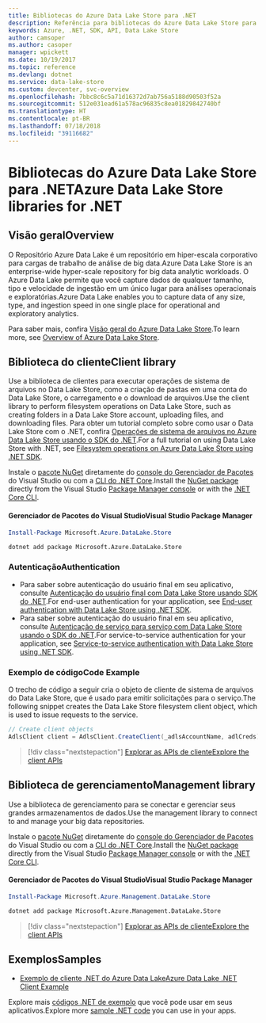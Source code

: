 ```yaml
---
title: Bibliotecas do Azure Data Lake Store para .NET
description: Referência para bibliotecas do Azure Data Lake Store para .NET
keywords: Azure, .NET, SDK, API, Data Lake Store
author: camsoper
ms.author: casoper
manager: wpickett
ms.date: 10/19/2017
ms.topic: reference
ms.devlang: dotnet
ms.service: data-lake-store
ms.custom: devcenter, svc-overview
ms.openlocfilehash: 7bbc8c6c5a71d16372d7ab756a5188d90503f52a
ms.sourcegitcommit: 512e031ead61a578ac96835c8ea01829842740bf
ms.translationtype: HT
ms.contentlocale: pt-BR
ms.lasthandoff: 07/18/2018
ms.locfileid: "39116682"
---
```

# <a name="azure-data-lake-store-libraries-for-net"></a><span data-ttu-id="a83d5-104">Bibliotecas do Azure Data Lake Store para .NET</span><span class="sxs-lookup"><span data-stu-id="a83d5-104">Azure Data Lake Store libraries for .NET</span></span>

## <a name="overview"></a><span data-ttu-id="a83d5-105">Visão geral</span><span class="sxs-lookup"><span data-stu-id="a83d5-105">Overview</span></span>

<span data-ttu-id="a83d5-106">O Repositório Azure Data Lake é um repositório em hiper-escala corporativo para cargas de trabalho de análise de big data.</span><span class="sxs-lookup"><span data-stu-id="a83d5-106">Azure Data Lake Store is an enterprise-wide hyper-scale repository for big data analytic workloads.</span></span> <span data-ttu-id="a83d5-107">O Azure Data Lake permite que você capture dados de qualquer tamanho, tipo e velocidade de ingestão em um único lugar para análises operacionais e exploratórias.</span><span class="sxs-lookup"><span data-stu-id="a83d5-107">Azure Data Lake enables you to capture data of any size, type, and ingestion speed in one single place for operational and exploratory analytics.</span></span>

<span data-ttu-id="a83d5-108">Para saber mais, confira [Visão geral do Azure Data Lake Store](/azure/data-lake-store/data-lake-store-overview).</span><span class="sxs-lookup"><span data-stu-id="a83d5-108">To learn more, see [Overview of Azure Data Lake Store](/azure/data-lake-store/data-lake-store-overview).</span></span>

## <a name="client-library"></a><span data-ttu-id="a83d5-109">Biblioteca do cliente</span><span class="sxs-lookup"><span data-stu-id="a83d5-109">Client library</span></span>

<span data-ttu-id="a83d5-110">Use a biblioteca de clientes para executar operações de sistema de arquivos no Data Lake Store, como a criação de pastas em uma conta do Data Lake Store, o carregamento e o download de arquivos.</span><span class="sxs-lookup"><span data-stu-id="a83d5-110">Use the client library to perform filesystem operations on Data Lake Store, such as creating folders in a Data Lake Store account, uploading files, and downloading files.</span></span>  <span data-ttu-id="a83d5-111">Para obter um tutorial completo sobre como usar o Data Lake Store com o .NET, confira [Operações de sistema de arquivos no Azure Data Lake Store usando o SDK do .NET](/azure/data-lake-store/data-lake-store-data-operations-net-sdk).</span><span class="sxs-lookup"><span data-stu-id="a83d5-111">For a full tutorial on using Data Lake Store with .NET, see [Filesystem operations on Azure Data Lake Store using .NET SDK](/azure/data-lake-store/data-lake-store-data-operations-net-sdk).</span></span>

<span data-ttu-id="a83d5-112">Instale o [pacote NuGet](https://www.nuget.org/packages/Microsoft.Azure.Management.DataLake.Store) diretamente do [console do Gerenciador de Pacotes][PackageManager] do Visual Studio ou com a [CLI do .NET Core][DotNetCLI].</span><span class="sxs-lookup"><span data-stu-id="a83d5-112">Install the [NuGet package](https://www.nuget.org/packages/Microsoft.Azure.Management.DataLake.Store) directly from the Visual Studio [Package Manager console][PackageManager] or with the [.NET Core CLI][DotNetCLI].</span></span>

#### <a name="visual-studio-package-manager"></a><span data-ttu-id="a83d5-113">Gerenciador de Pacotes do Visual Studio</span><span class="sxs-lookup"><span data-stu-id="a83d5-113">Visual Studio Package Manager</span></span>

```powershell
Install-Package Microsoft.Azure.DataLake.Store
```

```bash
dotnet add package Microsoft.Azure.DataLake.Store
```
### <a name="authentication"></a><span data-ttu-id="a83d5-114">Autenticação</span><span class="sxs-lookup"><span data-stu-id="a83d5-114">Authentication</span></span>

* <span data-ttu-id="a83d5-115">Para saber sobre autenticação do usuário final em seu aplicativo, consulte [Autenticação do usuário final com Data Lake Store usando SDK do .NET](/azure/data-lake-store/data-lake-store-end-user-authenticate-net-sdk).</span><span class="sxs-lookup"><span data-stu-id="a83d5-115">For end-user authentication for your application, see [End-user authentication with Data Lake Store using .NET SDK](/azure/data-lake-store/data-lake-store-end-user-authenticate-net-sdk).</span></span>
* <span data-ttu-id="a83d5-116">Para saber sobre autenticação do usuário final em seu aplicativo, consulte [Autenticação de serviço para serviço com Data Lake Store usando o SDK do .NET](/azure/data-lake-store/data-lake-store-service-to-service-authenticate-net-sdk).</span><span class="sxs-lookup"><span data-stu-id="a83d5-116">For service-to-service authentication for your application, see [Service-to-service authentication with Data Lake Store using .NET SDK](/azure/data-lake-store/data-lake-store-service-to-service-authenticate-net-sdk).</span></span>

### <a name="code-example"></a><span data-ttu-id="a83d5-117">Exemplo de código</span><span class="sxs-lookup"><span data-stu-id="a83d5-117">Code Example</span></span>

<span data-ttu-id="a83d5-118">O trecho de código a seguir cria o objeto de cliente de sistema de arquivos do Data Lake Store, que é usado para emitir solicitações para o serviço.</span><span class="sxs-lookup"><span data-stu-id="a83d5-118">The following snippet creates the Data Lake Store filesystem client object, which is used to issue requests to the service.</span></span>

```csharp
// Create client objects
AdlsClient client = AdlsClient.CreateClient(_adlsAccountName, adlCreds);
```

> [!div class="nextstepaction"]
> [<span data-ttu-id="a83d5-119">Explorar as APIs de cliente</span><span class="sxs-lookup"><span data-stu-id="a83d5-119">Explore the client APIs</span></span>](/dotnet/api/overview/azure/datalakestore/client)


## <a name="management-library"></a><span data-ttu-id="a83d5-120">Biblioteca de gerenciamento</span><span class="sxs-lookup"><span data-stu-id="a83d5-120">Management library</span></span>

<span data-ttu-id="a83d5-121">Use a biblioteca de gerenciamento para se conectar e gerenciar seus grandes armazenamentos de dados.</span><span class="sxs-lookup"><span data-stu-id="a83d5-121">Use the management library to connect to and manage your big data repositories.</span></span>

<span data-ttu-id="a83d5-122">Instale o [pacote NuGet](https://www.nuget.org/packages/Microsoft.Azure.Management.DataLake.Store) diretamente do [console do Gerenciador de Pacotes][PackageManager] do Visual Studio ou com a [CLI do .NET Core][DotNetCLI].</span><span class="sxs-lookup"><span data-stu-id="a83d5-122">Install the [NuGet package](https://www.nuget.org/packages/Microsoft.Azure.Management.DataLake.Store) directly from the Visual Studio [Package Manager console][PackageManager] or with the [.NET Core CLI][DotNetCLI].</span></span>

#### <a name="visual-studio-package-manager"></a><span data-ttu-id="a83d5-123">Gerenciador de Pacotes do Visual Studio</span><span class="sxs-lookup"><span data-stu-id="a83d5-123">Visual Studio Package Manager</span></span>

```powershell
Install-Package Microsoft.Azure.Management.DataLake.Store
```

```bash
dotnet add package Microsoft.Azure.Management.DataLake.Store
```

> [!div class="nextstepaction"]
> [<span data-ttu-id="a83d5-124">Explorar as APIs de cliente</span><span class="sxs-lookup"><span data-stu-id="a83d5-124">Explore the client APIs</span></span>](/dotnet/api/overview/azure/datalakestore/management)


## <a name="samples"></a><span data-ttu-id="a83d5-125">Exemplos</span><span class="sxs-lookup"><span data-stu-id="a83d5-125">Samples</span></span>

* [<span data-ttu-id="a83d5-126">Exemplo de cliente .NET do Azure Data Lake</span><span class="sxs-lookup"><span data-stu-id="a83d5-126">Azure Data Lake .NET Client Example</span></span>](https://azure.microsoft.com/resources/samples/data-lake-dotnet-client/)

<span data-ttu-id="a83d5-127">Explore mais [códigos .NET de exemplo](https://azure.microsoft.com/resources/samples/?platform=dotnet) que você pode usar em seus aplicativos.</span><span class="sxs-lookup"><span data-stu-id="a83d5-127">Explore more [sample .NET code](https://azure.microsoft.com/resources/samples/?platform=dotnet) you can use in your apps.</span></span>

[PackageManager]: https://docs.microsoft.com/nuget/tools/package-manager-console
[DotNetCLI]: https://docs.microsoft.com/dotnet/core/tools/dotnet-add-package
